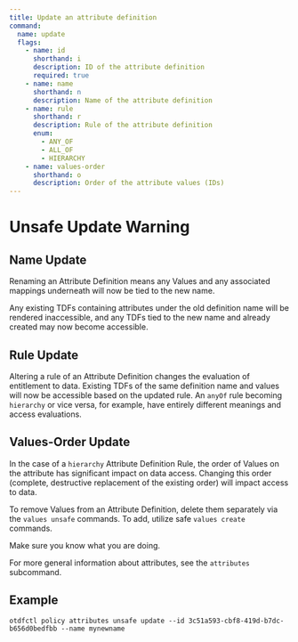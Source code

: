 ```yaml
---
title: Update an attribute definition
command:
  name: update
  flags:
    - name: id
      shorthand: i
      description: ID of the attribute definition
      required: true
    - name: name
      shorthand: n
      description: Name of the attribute definition
    - name: rule
      shorthand: r
      description: Rule of the attribute definition
      enum:
        - ANY_OF
        - ALL_OF
        - HIERARCHY
    - name: values-order
      shorthand: o
      description: Order of the attribute values (IDs)
---
```


# Unsafe Update Warning

## Name Update

Renaming an Attribute Definition means any Values and any associated mappings underneath will now be tied to the new name.

Any existing TDFs containing attributes under the old definition name will be rendered inaccessible, and any TDFs tied to the new name
and already created may now become accessible.

## Rule Update

Altering a rule of an Attribute Definition changes the evaluation of entitlement to data. Existing TDFs of the same definition name
and values will now be accessible based on the updated rule. An `anyOf` rule becoming `hierarchy` or vice versa, for example, have
entirely different meanings and access evaluations.

## Values-Order Update

In the case of a `hierarchy` Attribute Definition Rule, the order of Values on the attribute has significant impact on data access.
Changing this order (complete, destructive replacement of the existing order) will impact access to data.

To remove Values from an Attribute Definition, delete them separately via the `values unsafe` commands. To add, utilize safe
`values create` commands.

Make sure you know what you are doing.

For more general information about attributes, see the `attributes` subcommand.

## Example

```shell
otdfctl policy attributes unsafe update --id 3c51a593-cbf8-419d-b7dc-b656d0bedfbb --name mynewname
```
